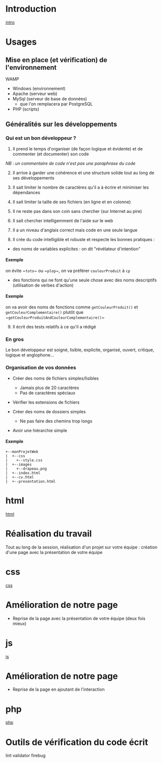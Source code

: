 # Introduction

[intro](intro.md)

# Usages

## Mise en place (et vérification) de l'environnement

WAMP

* Windows (environnement)
* Apache (serveur web)
* MySql (serveur de base de données)
  - que l'on remplacera par PostgreSQL
* PHP (scripts)

## Généralités sur les développements

### Qui est un bon développeur ?

1. Il prend le temps d'organiser (de façon logique et évidente) et de commenter (et documenter) son code

_NB : un commentaire de code n'est pas une paraphrase du code_

2. Il arrive à garder une cohérence et une structure solide tout au long de ses développements

3. Il sait limiter le nombre de caractères qu'il a à écrire et minimiser les dépendances

4. Il sait limiter la taille de ses fichiers (en ligne et en colonne)

5. Il ne reste pas dans son coin sans chercher (sur Internet au pire)

6. Il sait chercher intelligemment de l'aide sur le web

7. Il a un niveau d'anglais correct mais code en une seule langue

8. Il crée du code intelligible et robuste et respecte les bonnes pratiques :

- des noms de variables explicites : on dit "révélateur d'intention"

#### Exemple

on évite ~`toto`~ ou ~`plop`~, on va préférer `couleurProduit` à `cp`

- des fonctions qui ne font qu'une seule chose avec des noms descriptifs (utilisation de verbes d'action)

#### Exemple

on va avoir des noms de fonctions comme `getCouleurProduit()` et `getCouleurComplementaire()` plutôt que ~`getCouleurProduitAndCouleurComplementaire()`~

9. Il écrit des tests relatifs à ce qu'il a rédigé

### En gros

Le bon développeur est soigné, lisible, explicite, organisé, ouvert, critique, logique et anglophone...

### Organisation de vos données

- Créer des noms de fichiers simples/lisibles
  * Jamais plus de 20 caractères
  * Pas de caractères spéciaux

- Vérifier les extensions de fichiers

- Créer des noms de dossiers simples
  * Ne pas faire des chemins trop longs

- Avoir une hiérarchie simple

#### Exemple

```
+--monProjetWeb
|  +--css
|    +--style.css
|  +--images
|    +--drapeau.png
|  +--index.html
|  +--cv.html
|  +--presentation.html
```

# html

[html](html.md)

# Réalisation du travail

Tout au long de la session, réalisation d'un projet sur votre équipe : création d'une page avec la présentation de votre équipe

# css

[css](css.md)


# Amélioration de notre page

* Reprise de la page avec la présentation de votre équipe (deux fois mieux)

# js

[js](js.md)

# Amélioration de notre page

* Reprise de la page en ajoutant de l'interaction

# php

[php](php.md)

# Outils de vérification du code écrit

lint
validator
firebug
